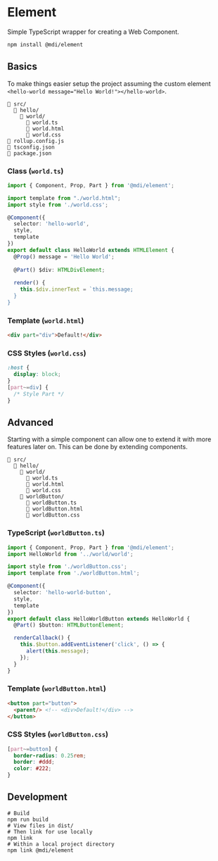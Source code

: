 # Element

Simple TypeScript wrapper for creating a Web Component.

```bash
npm install @mdi/element
```

## Basics

To make things easier setup the project assuming the custom element `<hello-world message="Hello World!"></hello-world>`.

```
📂 src/
  📂 hello/
    📂 world/
      📃 world.ts
      📃 world.html
      📃 world.css
📃 rollup.config.js
📃 tsconfig.json
📃 package.json
```

### Class (`world.ts`)

```typescript
import { Component, Prop, Part } from '@mdi/element';

import template from "./world.html";
import style from './world.css';

@Component({
  selector: 'hello-world',
  style,
  template
})
export default class HelloWorld extends HTMLElement {
  @Prop() message = 'Hello World';
  
  @Part() $div: HTMLDivElement;
  
  render() {
    this.$div.innerText = `this.message;
  }
}
```

### Template (`world.html`)

```html
<div part="div">Default!</div>
```

### CSS Styles (`world.css`)

```css
:host {
  display: block;
}
[part~=div] {
  /* Style Part */
}
```

## Advanced

Starting with a simple component can allow one to extend it with more features later on. This can be done by extending components.

```
📂 src/
  📂 hello/
    📂 world/
      📃 world.ts
      📃 world.html
      📃 world.css
    📂 worldButton/
      📃 worldButton.ts
      📃 worldButton.html
      📃 worldButton.css
```

### TypeScript (`worldButton.ts`)

```typescript
import { Component, Prop, Part } from '@mdi/element';
import HelloWorld from '../world/world';

import style from './worldButton.css';
import template from './worldButton.html';

@Component({
  selector: 'hello-world-button',
  style,
  template
})
export default class HelloWorldButton extends HelloWorld {
  @Part() $button: HTMLButtonElement;

  renderCallback() {
    this.$button.addEventListener('click', () => {
      alert(this.message);
    });
  }
}
```

### Template (`worldButton.html`)

```html
<button part="button">
  <parent/> <!-- <div>Default!</div> -->
</button>
```

### CSS Styles (`worldButton.css`)

```css
[part~=button] {
  border-radius: 0.25rem;
  border: #ddd;
  color: #222;
}
```

## Development

```
# Build
npm run build
# View files in dist/
# Then link for use locally
npm link
# Within a local project directory
npm link @mdi/element
```